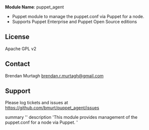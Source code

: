 **Module Name**: puppet_agent

* Puppet module to manage the puppet.conf via Puppet for a node. 
* Supports Puppet Enterprise and Puppet Open Source editions

License
-------

Apache GPL v2

Contact
-------

Brendan Murtagh <brendan.r.murtagh@gmail.com>

Support
-------

Please log tickets and issues at https://github.com/bmurt/puppet_agent/issues


summary ''
description 'This module provides management of the puppet.conf for a node via Puppet. '